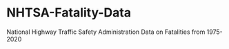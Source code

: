 # NHTSA-Fatality-Data
National Highway Traffic Safety Administration Data on Fatalities from 1975-2020
